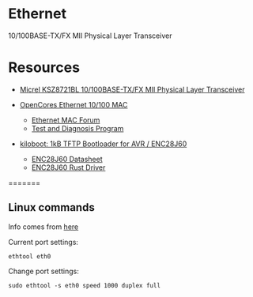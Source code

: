 
# Ethernet

10/100BASE-TX/FX MII Physical Layer Transceiver

# Resources

* [Micrel KSZ8721BL 10/100BASE-TX/FX MII Physical Layer Transceiver](https://www.mouser.com/ProductDetail/Microchip-Technology-Micrel/KSZ8721BL?qs=kh6iOki%2FeLEk0sRQ0%2FKccQ%3D%3D)

* [OpenCores Ethernet 10/100 MAC](https://github.com/freecores/ethmac)

    * [Ethernet MAC Forum](https://opencores.org/forum/Ethernet%20MAC)
    * [Test and Diagnosis Program](https://opencores.org/ocsvn/openrisc/openrisc/trunk/orpsocv2/sw/tests/ethmac/board/ethmac-ping.c)

* [kiloboot: 1kB TFTP Bootloader for AVR / ENC28J60](https://mitxela.com/projects/kiloboot)

    * [ENC28J60 Datasheet](http://ww1.microchip.com/downloads/en/DeviceDoc/39662e.pdf)
    * [ENC28J60 Rust Driver](https://blog.japaric.io/wd-4-enc28j60/)

=======

## Linux commands

Info comes from [here](https://www.cyberciti.biz/faq/linux-change-the-speed-and-duplex-settings-of-an-ethernet-card/)

Current port settings:

```
ethtool eth0
```

Change port settings:

```
sudo ethtool -s eth0 speed 1000 duplex full
```


